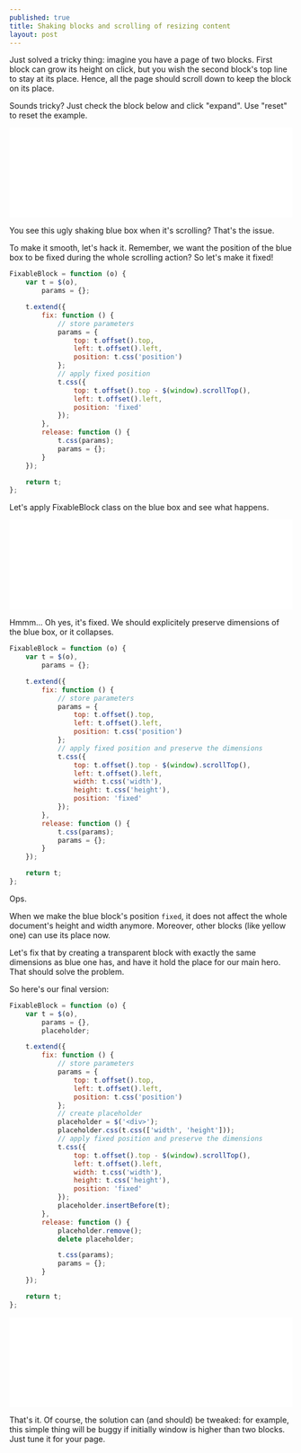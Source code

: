 ```yaml
---
published: true
title: Shaking blocks and scrolling of resizing content
layout: post
---
```

Just solved a tricky thing: imagine you have a page of two blocks. First block can grow its height on click, but you wish the second block's top line to stay at its place. Hence, all the page should scroll down to keep the block on its place.

Sounds tricky? Just check the block below and click "expand". Use "reset" to reset the example.

<iframe width="100%" height="160" frameborder ="no" src="/public/frames/2013-05-02-shaking-blocks-and-scrolling-of-resizing-content/1.html"></iframe>

You see this ugly shaking blue box when it's scrolling? That's the issue.

To make it smooth, let's hack it. Remember, we want the position of the blue box to be fixed during the whole scrolling action? So let's make it fixed!

```js
FixableBlock = function (o) {
    var t = $(o),
        params = {};

    t.extend({
        fix: function () {
            // store parameters
            params = {
                top: t.offset().top,
                left: t.offset().left,
                position: t.css('position')
            };
            // apply fixed position
            t.css({
                top: t.offset().top - $(window).scrollTop(),
                left: t.offset().left,
                position: 'fixed'
            });
        },
        release: function () {
            t.css(params);
            params = {};
        }
    });

    return t;
};
```

Let's apply FixableBlock class on the blue box and see what happens.

<iframe width="100%" height="160" frameborder ="no" src="/public/frames/2013-05-02-shaking-blocks-and-scrolling-of-resizing-content/2.html"></iframe>

Hmmm... Oh yes, it's fixed. We should explicitely preserve dimensions of the blue box, or it collapses.

```js
FixableBlock = function (o) {
    var t = $(o),
        params = {};

    t.extend({
        fix: function () {
            // store parameters
            params = {
                top: t.offset().top,
                left: t.offset().left,
                position: t.css('position')
            };
            // apply fixed position and preserve the dimensions
            t.css({
                top: t.offset().top - $(window).scrollTop(),
                left: t.offset().left,
                width: t.css('width'),
                height: t.css('height'),
                position: 'fixed'
            });
        },
        release: function () {
            t.css(params);
            params = {};
        }
    });

    return t;
};
```

Ops.

When we make the blue block's position `fixed`, it does not affect the whole document's height and width anymore. Moreover, other blocks (like yellow one) can use its place now.

Let's fix that by creating a transparent block with exactly the same dimensions as blue one has, and have it hold the place for our main hero. That should solve the problem.

So here's our final version:

```js
FixableBlock = function (o) {
    var t = $(o),
        params = {},
        placeholder;

    t.extend({
        fix: function () {
            // store parameters
            params = {
                top: t.offset().top,
                left: t.offset().left,
                position: t.css('position')
            };
            // create placeholder
            placeholder = $('<div>');
            placeholder.css(t.css(['width', 'height']));
            // apply fixed position and preserve the dimensions
            t.css({
                top: t.offset().top - $(window).scrollTop(),
                left: t.offset().left,
                width: t.css('width'),
                height: t.css('height'),
                position: 'fixed'
            });
            placeholder.insertBefore(t);
        },
        release: function () {
            placeholder.remove();
            delete placeholder;

            t.css(params);
            params = {};
        }
    });

    return t;
};
```

<iframe width="100%" height="160" frameborder ="no" src="/public/frames/2013-05-02-shaking-blocks-and-scrolling-of-resizing-content/4.html"></iframe>

That's it. Of course, the solution can (and should) be tweaked: for example, this simple thing will be buggy if initially window is higher than two blocks. Just tune it for your page.
